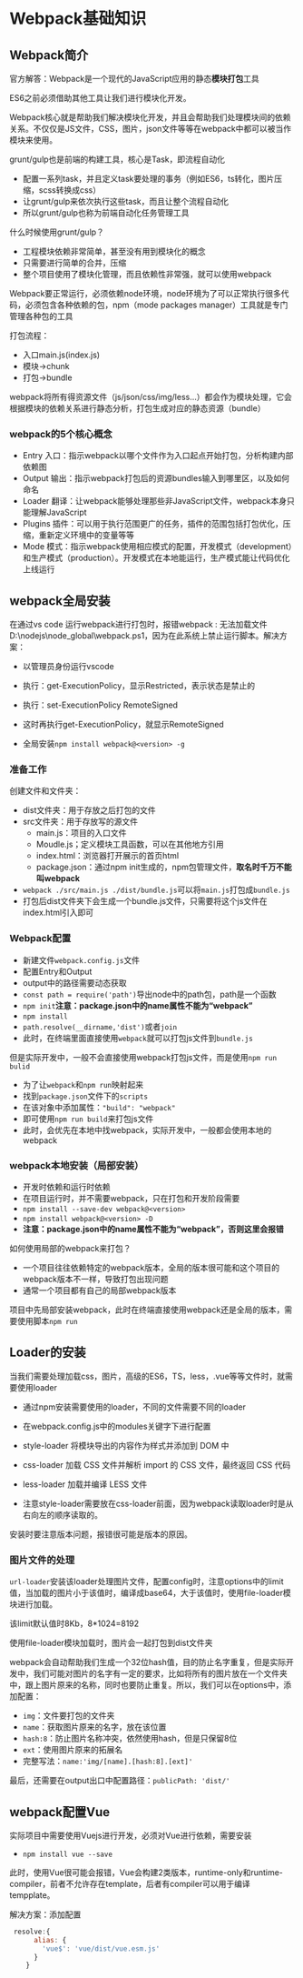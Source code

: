 # Webpack基础知识

## Webpack简介

官方解答：Webpack是一个现代的JavaScript应用的静态**模块打包**工具

ES6之前必须借助其他工具让我们进行模块化开发。

Webpack核心就是帮助我们解决模块化开发，并且会帮助我们处理模块间的依赖关系。不仅仅是JS文件，CSS，图片，json文件等等在webpack中都可以被当作模块来使用。

grunt/gulp也是前端的构建工具，核心是Task，即流程自动化

- 配置一系列task，并且定义task要处理的事务（例如ES6，ts转化，图片压缩，scss转换成css）
- 让grunt/gulp来依次执行这些task，而且让整个流程自动化
- 所以grunt/gulp也称为前端自动化任务管理工具

什么时候使用grunt/gulp？

- 工程模块依赖非常简单，甚至没有用到模块化的概念
- 只需要进行简单的合并，压缩
- 整个项目使用了模块化管理，而且依赖性非常强，就可以使用webpack

Webpack要正常运行，必须依赖node环境，node环境为了可以正常执行很多代码，必须包含各种依赖的包，npm（mode packages manager）工具就是专门管理各种包的工具

打包流程：

- 入口main.js(index.js)
- 模块->chunk
- 打包->bundle

webpack将所有得资源文件（js/json/css/img/less...）都会作为模块处理，它会根据模块的依赖关系进行静态分析，打包生成对应的静态资源（bundle）

### webpack的5个核心概念

- Entry 入口：指示webpack以哪个文件作为入口起点开始打包，分析构建内部依赖图
- Output 输出：指示webpack打包后的资源bundles输入到哪里区，以及如何命名
- Loader 翻译：让webpack能够处理那些非JavaScript文件，webpack本身只能理解JavaScript
- Plugins 插件：可以用于执行范围更广的任务，插件的范围包括打包优化，压缩，重新定义环境中的变量等等
- Mode 模式：指示webpack使用相应模式的配置，开发模式（development）和生产模式（production）。开发模式在本地能运行，生产模式能让代码优化上线运行

## webpack全局安装

在通过vs code 运行webpack进行打包时，报错webpack : 无法加载文件 D:\nodejs\node_global\webpack.ps1，因为在此系统上禁止运行脚本。解决方案：

- 以管理员身份运行vscode
- 执行：get-ExecutionPolicy，显示Restricted，表示状态是禁止的
- 执行：set-ExecutionPolicy RemoteSigned
- 这时再执行get-ExecutionPolicy，就显示RemoteSigned

- 全局安装`npm install webpack@<version> -g`

### 准备工作

创建文件和文件夹：

- dist文件夹：用于存放之后打包的文件
- src文件夹：用于存放写的源文件
  - main.js：项目的入口文件
  - Moudle.js；定义模块工具函数，可以在其他地方引用
  - index.html：浏览器打开展示的首页html
  - package.json：通过npm init生成的，npm包管理文件，**取名时千万不能叫webpack**
- `webpack ./src/main.js ./dist/bundle.js`可以将`main.js`打包成`bundle.js`
- 打包后dist文件夹下会生成一个bundle.js文件，只需要将这个js文件在index.html引入即可

### Webpack配置

- 新建文件`webpack.config.js`文件
- 配置Entry和Output
- output中的路径需要动态获取
- `const path = require('path')`导出node中的path包，path是一个函数
- `npm init`**注意：package.json中的name属性不能为“webpack”**
- `npm install`
- `path.resolve(__dirname,'dist')`或者`join`
- 此时，在终端里面直接使用`webpack`就可以打包js文件到`bundle.js`

但是实际开发中，一般不会直接使用webpack打包js文件，而是使用`npm run bulid`

- 为了让`webpack`和`npm run`映射起来
- 找到`package.json`文件下的`scripts`
- 在该对象中添加属性：`"build": "webpack"`
- 即可使用`npm run build`来打包js文件
- 此时，会优先在本地中找webpack，实际开发中，一般都会使用本地的webpack

### webpack本地安装（局部安装）

- 开发时依赖和运行时依赖
- 在项目运行时，并不需要webpack，只在打包和开发阶段需要
- `npm install --save-dev webpack@<version>`
- `npm install webpack@<version> -D`
- **注意：package.json中的name属性不能为“webpack”，否则这里会报错**

如何使用局部的webpack来打包？

- 一个项目往往依赖特定的webpack版本，全局的版本很可能和这个项目的webpack版本不一样，导致打包出现问题
- 通常一个项目都有自己的局部webpack版本

项目中先局部安装webpack，此时在终端直接使用webpack还是全局的版本，需要使用脚本`npm run`

## Loader的安装

当我们需要处理加载css，图片，高级的ES6，TS，less，.vue等等文件时，就需要使用loader

- 通过npm安装需要使用的loader，不同的文件需要不同的loader
- 在webpack.config.js中的modules关键字下进行配置

- style-loader 将模块导出的内容作为样式并添加到 DOM 中
- css-loader 加载 CSS 文件并解析 import 的 CSS 文件，最终返回 CSS 代码
- less-loader 加载并编译 LESS 文件
- 注意style-loader需要放在css-loader前面，因为webpack读取loader时是从右向左的顺序读取的。

安装时要注意版本问题，报错很可能是版本的原因。

### 图片文件的处理

`url-loader`安装该loader处理图片文件，配置config时，注意options中的limit值，当加载的图片小于该值时，编译成base64，大于该值时，使用file-loader模块进行加载。

该limit默认值时8Kb，8*1024=8192

使用file-loader模块加载时，图片会一起打包到dist文件夹

webpack会自动帮助我们生成一个32位hash值，目的防止名字重复，但是实际开发中，我们可能对图片的名字有一定的要求，比如将所有的图片放在一个文件夹中，跟上图片原来的名称，同时也要防止重复。所以，我们可以在options中，添加配置：

- `img`：文件要打包的文件夹
- `name`：获取图片原来的名字，放在该位置
- `hash:8`：防止图片名称冲突，依然使用hash，但是只保留8位
- `ext`：使用图片原来的拓展名
- 完整写法：`name:'img/[name].[hash:8].[ext]'`

最后，还需要在output出口中配置路径：`publicPath: 'dist/'`

## webpack配置Vue

实际项目中需要使用Vuejs进行开发，必须对Vue进行依赖，需要安装

- `npm install vue --save`

此时，使用Vue很可能会报错，Vue会构建2类版本，runtime-only和runtime-compiler，前者不允许存在template，后者有compiler可以用于编译tempplate。

解决方案：添加配置

````js
 resolve:{
      alias: {
        'vue$': 'vue/dist/vue.esm.js'
      }
    }
````



